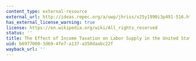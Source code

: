 ```yaml
---
content_type: external-resource
external_url: http://ideas.repec.org/a/uwp/jhriss/v25y1990i3p491-516.html
has_external_license_warning: true
license: https://en.wikipedia.org/wiki/All_rights_reserved
status: ''
title: The Effect of Income Taxation on Labor Supply in the United States
uid: b6977000-3d69-4fe7-a137-a350daabc22f
wayback_url: ''
---
```

